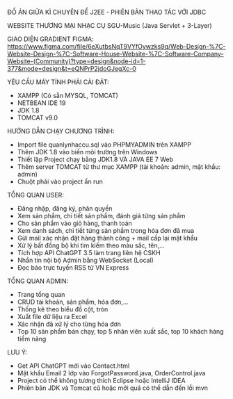 ĐỒ ÁN GIỮA KÌ CHUYÊN ĐỀ J2EE - PHIÊN BẢN THAO TÁC VỚI JDBC

WEBSITE THƯƠNG MẠI NHẠC CỤ SGU-Music (Java Servlet + 3-Layer)

GIAO DIỆN GRADIENT FIGMA:
https://www.figma.com/file/6eXutbsNqT9VYfOywzks9q/Web-Design-%7C-Website-Design-%7C-Software-House-Website-%7C-Software-Company-Website-(Community)?type=design&node-id=1-377&mode=design&t=eQNPrP2jdoGJegXc-0

YÊU CẦU MÁY TÍNH PHẢI CÀI ĐẶT:

+ XAMPP (Có sẵn MYSQL, TOMCAT)
+ NETBEAN IDE 19
+ JDK 1.8
+ TOMCAT v9.0


HƯỚNG DẪN CHẠY CHƯƠNG TRÌNH:

+ Import file quanlynhaccu.sql vào PHPMYADMIN trên XAMPP
+ Thêm JDK 1.8 vào biến môi trường trên Windows
+ Thiết lập Project chạy bằng JDK1.8 VÀ JAVA EE 7 Web
+ Thêm server TOMCAT từ thư mục XAMPP (tài khoản: admin, mật khẩu: admin)
+ Chuột phải vào project ấn run

TỔNG QUAN USER:

+ Đăng nhập, đăng ký, phân quyền
+ Xem sản phẩm, chi tiết sản phẩm, đánh giá từng sản phẩm
+ Cho sản phẩm vào giỏ hàng, thanh toán
+ Xem danh sách, chi tiết từng sản phẩm trong hóa đơn đã mua
+ Gửi mail xác nhận đặt hàng thành công + mail cấp lại mật khẩu
+ Xử lý bất đồng bộ khi tìm kiếm theo màu sắc, tên,...
+ Tích hợp API ChatGPT 3.5 làm trang liên hệ CSKH
+ Nhắn tin nội bộ Admin bằng WebSocket (Local)
+ Đọc báo trực tuyến RSS từ VN Express

TỔNG QUAN ADMIN:

+ Trang tổng quan
+ CRUD tài khoản, sản phẩm, hóa đơn,...
+ Thống kê theo biểu đồ cột, tròn
+ Xuất file dữ liệu ra Excel
+ Xác nhận đã xử lý cho từng hóa đơn
+ Top 10 sản phẩm bán chạy, top 5 nhân viên xuất sắc, top 10 khách hàng tiềm năng

LƯU Ý:

+ Get API ChatGPT mới vào Contact.html 
+ Mật khẩu Email 2 lớp vào ForgotPassword.java, OrderControl.java
+ Project có thể không tương thích Eclipse hoặc IntelliJ IDEA
+ Phiên bản JDK và Tomcat cũ hoặc mới quá có thể dẫn đến lỗi mvn
